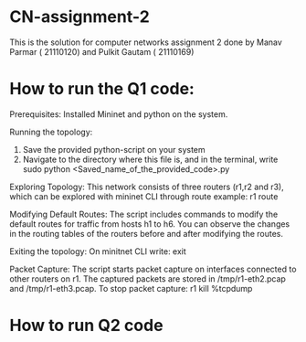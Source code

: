# CN-assignment-2
This is the solution for computer networks assignment 2 done by Manav Parmar ( 21110120) and Pulkit Gautam ( 21110169)

# How to run the Q1 code:

Prerequisites:
Installed Mininet and python on the system.

Running the topology:
1. Save the provided python-script on your system
2. Navigate to the directory where this file is, and in the terminal, write 
sudo python <Saved_name_of_the_provided_code>.py

Exploring Topology:
This network consists of three routers (r1,r2 and r3), which can be explored with mininet CLI through
<name of the router > route
example: r1 route

Modifying Default Routes:
The script includes commands to modify the default routes for traffic from hosts h1 to h6. You can observe the changes in the routing tables of the routers before and after modifying the routes.

Exiting the topology:
On minitnet CLI write: 
exit

Packet Capture:
The script starts packet capture on interfaces connected to other routers on r1. The captured packets are stored in /tmp/r1-eth2.pcap and /tmp/r1-eth3.pcap. To stop packet capture:
r1 kill %tcpdump


# How to run Q2 code














